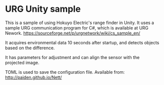 # URG Unity sample

This is a sample of using Hokuyo Electric's range finder in Unity.
It uses a sample URG communication program for C#, which is available at URG Nework.
https://sourceforge.net/p/urgnetwork/wiki/cs_sample_en/

It acquires environmental data 10 seconds after startup, and detects objects based on the difference.

It has parameters for adjustment and can align the sensor with the projected image.

TOML is used to save the configuration file.
Available from: http://paiden.github.io/Nett/